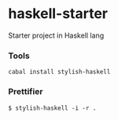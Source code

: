 # haskell-starter
Starter project in Haskell lang

### Tools
```
cabal install stylish-haskell
```

### Prettifier
```
$ stylish-haskell -i -r .
```
